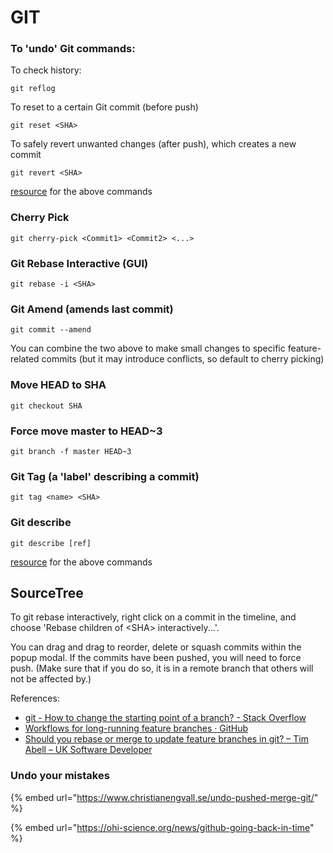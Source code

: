 # GIT

### To 'undo' Git commands:

To check history:

`git reflog`

To reset to a certain Git commit \(before push\)

`git reset <SHA>`

To safely revert unwanted changes \(after push\), which creates a new commit

`git revert <SHA>`

[resource](https://github.blog/2015-06-08-how-to-undo-almost-anything-with-git/) for the above commands

### Cherry Pick

`git cherry-pick <Commit1> <Commit2> <...>`

### Git Rebase Interactive \(GUI\)

`git rebase -i <SHA>`

### Git Amend \(amends last commit\)

`git commit --amend`

You can combine the two above to make small changes to specific feature-related commits \(but it may introduce conflicts, so default to cherry picking\)

### Move HEAD to SHA

`git checkout SHA`

### Force move master to HEAD~3

`git branch -f master HEAD~3`

### Git Tag \(a 'label' describing a commit\)

`git tag <name> <SHA>`

### Git describe

`git describe [ref]` 

[resource](https://learngitbranching.js.org/) for the above commands  
  


## SourceTree

To git rebase interactively, right click on a commit in the timeline, and choose 'Rebase children of &lt;SHA&gt; interactively...'.  
  
You can drag and drag to reorder, delete or squash commits within the popup modal. If the commits have been pushed, you will need to force push. \(Make sure that if you do so, it is in a remote branch that others will not be affected by.\)

References:

* [git - How to change the starting point of a branch? - Stack Overflow](https://stackoverflow.com/questions/38427050/how-to-change-the-starting-point-of-a-branch)
* [Workflows for long-running feature branches · GitHub](https://gist.github.com/canton7/1570681) 
* [Should you rebase or merge to update feature branches in git? – Tim Abell – UK Software Developer](https://timwise.co.uk/2019/10/14/merge-vs-rebase/)

### Undo your mistakes

{% embed url="https://www.christianengvall.se/undo-pushed-merge-git/" %}

{% embed url="https://ohi-science.org/news/github-going-back-in-time" %}



